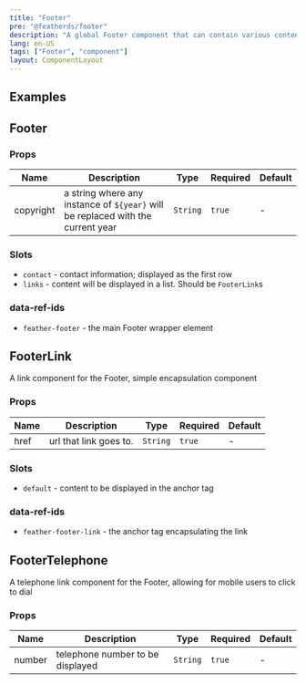 ```yaml
---
title: "Footer"
pre: "@featherds/footer"
description: "A global Footer component that can contain various content, including copyright"
lang: en-US
tags: ["Footer", "component"]
layout: ComponentLayout
---
```


## Examples

<Footer-Examples />

## Footer

### Props

| Name      | Description                                                                     | Type     | Required | Default |
| --------- | ------------------------------------------------------------------------------- | -------- | -------- | ------- |
| copyright | a string where any instance of `${year}` will be replaced with the current year | `String` | `true`   | -       |

### Slots

- `contact` - contact information; displayed as the first row
- `links` -  content will be displayed in a list. Should be `FooterLink`s

### data-ref-ids

- `feather-footer` - the main Footer wrapper element

## FooterLink

A link component for the Footer, simple encapsulation component

### Props

| Name | Description            | Type     | Required | Default |
| ---- | ---------------------- | -------- | -------- | ------- |
| href | url that link goes to. | `String` | `true`   | -       |

### Slots

- `default` - content to be displayed in the anchor tag

### data-ref-ids

- `feather-footer-link` - the anchor tag encapsulating the link

## FooterTelephone

A telephone link component for the Footer, allowing for mobile users to click to dial

### Props

| Name   | Description                      | Type     | Required | Default |
| ------ | -------------------------------- | -------- | -------- | ------- |
| number | telephone number to be displayed | `String` | `true`   | -       |
